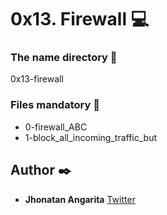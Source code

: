# 0x13. Firewall :computer:

### The name directory :file_folder:

0x13-firewall

### Files mandatory :page_facing_up:

* 0-firewall_ABC
* 1-block_all_incoming_traffic_but

## Author :black_nib:

* **Jhonatan Angarita**
  	     		[Twitter](https://twitter.com/Alejandro_Angar)